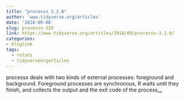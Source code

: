 ```yaml
---
title: "processx 3.2.0"
author: 'www.tidyverse.org/articles'
date: '2018-09-06'
slug: processx-320
link: https://www.tidyverse.org/articles/2018/09/processx-3.2.0/
categories:
- bloglink
tags:
  - rstats
  - tidyverseorgarticles
---
```


processx deals with two kinds of external processes: foreground and background. Foreground processes are synchronous, R waits until they finish, and collects the output and the exit code of the process[... <i class="fas fa-external-link-alt"></i>](https://www.tidyverse.org/articles/2018/09/processx-3.2.0/)

